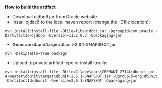 **How to build the artifact**

* Download ojdbc6.jar from Oracle website.
* Install ojdbc6 to the local maven report (change the -Dfile location): 
```
mvn install:install-file -Dfile=lib\ojdbc6.jar -DgroupId=com.oracle -DartifactId=ojdbc6 -Dversion=11.2.0.3 -Dpackaging=jar
```

* Generate dbunit/target/dbunit-2.6.1-SNAPSHOT.jar

```
mvn -DskipTests=true package
```

* Upload to private artifact repo or install locally:

```
mvn install:install-file -Dfile=C:\dev\docs\CREMANT-27148\dbunit-poi-4-master\dbunit\target\dbunit-2.6.1-SNAPSHOT.jar -DgroupId=org.dbunit -DartifactId=dbunit -Dversion=2.6.1-SNAPSHOT -Dpackaging=jar
```
